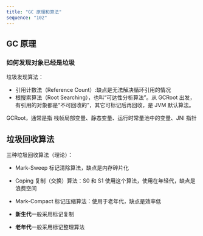 ```yaml
---
title: "GC 原理和算法"
sequence: "102"
---
```


## GC 原理

### 如何发现对象已经是垃圾

垃圾发现算法：

- 引用计数法（Reference Count）:缺点是无法解决循环引用的情况
- 根搜索算法（Root Searching），也叫“可达性分析算法”。从 GCRoot 出发，有引用的对象都是“不可回收的”，其它可标记后再回收，是 JVM 默认算法。

GCRoot，通常是指 栈帧局部变量、静态变量、运行时常量池中的变量、JNI 指针

## 垃圾回收算法

三种垃圾回收算法（理论）：

- Mark-Sweep 标记清除算法，缺点是内存碎片化
- Coping 复制（交换）算法：S0 和 S1 使用这个算法，使用在年轻代，缺点是浪费空间
- Mark-Compact 标记压缩算法：使用于老年代，缺点是效率低

- **新生代**一般采用标记复制
- **老年代**一般采用标记整理算法


